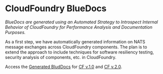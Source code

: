 CloudFoundry BlueDocs
=====================

*BlueDocs are generated using an Automated Strategy to Introspect Internal Behavior of CloudFoundry for Performance Analysis and Documentation Purposes.*

As a first step, we have automatically generated information on NATS message exchanges across CloudFoundry components. The plan is to extend the approach to include techniques for software resiliency testing, security analysis of components, etc. in CloudFoundry.

Access the <a href="https://rawgithub.com/nkaviani/cloudfoundry-bluedocs/master/index.html" target="_blank">Generated BludDocs</a> for <a href="https://rawgithub.com/nkaviani/cloudfoundry-bluedocs/master/cf-v1/docs/index.html" target="_blank">CF v.1.0</a> and <a href="https://rawgithub.com/nkaviani/cloudfoundry-bluedocs/master/cf-v2/docs/index.html" target="_blank">CF v.2.0</a>.
